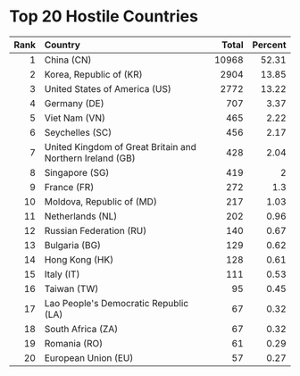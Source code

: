 # Top 20 Hostile Countries

| Rank | Country | Total | Percent |
| ---: | :------ | ----: | ------: |
| 1 | China (CN) | 10968 | 52.31 |
| 2 | Korea, Republic of (KR) | 2904 | 13.85 |
| 3 | United States of America (US) | 2772 | 13.22 |
| 4 | Germany (DE) | 707 | 3.37 |
| 5 | Viet Nam (VN) | 465 | 2.22 |
| 6 | Seychelles (SC) | 456 | 2.17 |
| 7 | United Kingdom of Great Britain and Northern Ireland (GB) | 428 | 2.04 |
| 8 | Singapore (SG) | 419 | 2 |
| 9 | France (FR) | 272 | 1.3 |
| 10 | Moldova, Republic of (MD) | 217 | 1.03 |
| 11 | Netherlands (NL) | 202 | 0.96 |
| 12 | Russian Federation (RU) | 140 | 0.67 |
| 13 | Bulgaria (BG) | 129 | 0.62 |
| 14 | Hong Kong (HK) | 128 | 0.61 |
| 15 | Italy (IT) | 111 | 0.53 |
| 16 | Taiwan (TW) | 95 | 0.45 |
| 17 | Lao People's Democratic Republic (LA) | 67 | 0.32 |
| 18 | South Africa (ZA) | 67 | 0.32 |
| 19 | Romania (RO) | 61 | 0.29 |
| 20 | European Union (EU) | 57 | 0.27 |
